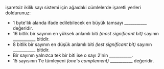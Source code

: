 
işaretsiz ikilik sayı sistemi için ağaıdaki cümlelerde işaretli yerleri doldurunuz:

* 1 byte'lık alanda ifade edilebilecek en büyük tamsayı \___________  değeridir.
* 16 bitlik bir sayının en yüksek anlamlı biti _(most significant bit)_ sayının \___________ bitidir.
* 8 bitlik bir sayının en düşük anlamlı biti _(lest significant bit)_ sayının \___________ bitidir.
* Bir sayının yalnızca tek bir biti ise o sayı 2'nin  \___________.
* 15 sayısının 1'e tümleyeni _(one's complement)_  \___________ değeridir.

